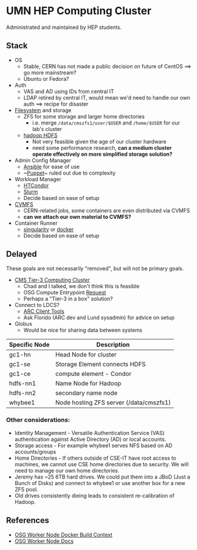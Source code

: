 # UMN HEP Computing Cluster

Administrated and maintained by HEP students.

## Stack

- OS
  - Stable, CERN has not made a public decision on future of CentOS ==> go more mainstream?
  - Ubuntu or Fedora?
- Auth
  - VAS and AD using IDs from central IT
  - LDAP retired by central IT, would mean we'd need to handle our own auth ==> recipe for disaster
- [Filesystem](filesystem) and storage
  - ZFS for some storage and larger home directories
    - i.e. merge `/data/cmszfs1/user/$USER` and `/home/$USER` for our lab's cluster
  - [hadoop HDFS](https://hadoop.apache.org/docs/r1.2.1/hdfs_design.html)
    - Not very feasible given the age of our cluster hardware
    - need some performance research, **can a medium cluster operate effectively on more simplified storage solution?**
- Admin Config Manager
  - [Ansible](https://docs.ansible.com/) for ease of use
  - ~[Puppet](https://puppet.com/docs/)~ ruled out due to complexity
- Workload Manager
  - [HTCondor](https://htcondor.org/)
  - [Slurm](https://slurm.schedmd.com/)
  - Decide based on ease of setup
- [CVMFS](https://cernvm.cern.ch/fs/)
  - CERN-related jobs, some containers are even distributed via CVMFS
  - **can we attach our own material to CVMFS?**
- Container Runner 
  - [singularity](https://sylabs.io/guides/3.7/user-guide/) or [docker](https://docs.docker.com/engine/install/)
  - Decide based on ease of setup

## Delayed
These goals are not necessarily "removed", but will not be primary goals.
- [CMS Tier-3 Computing Cluster](https://twiki.cern.ch/twiki/bin/view/CMSPublic/USCMSTier3Doc)
  - Chad and I talked, we don't think this is feasible
  - OSG Compute Entrypoint [Request](https://opensciencegrid.org/docs/compute-element/hosted-ce/)
  - Perhaps a "Tier-3 in a box" solution?
- Connect to LDCS?
  - [ARC Client Tools](https://www.nordugrid.org/arc/arc6/users/client_install.html)
  - Ask Florido (ARC dev and Lund sysadmin) for advice on setup
- Globus
  - Would be nice for sharing data between systems

Specific Node | Description
---|---
gc1-hn | Head Node for cluster
gc1-se | Storage Element connects HDFS
gc1-ce | compute element - Condor
hdfs-nn1 | Name Node for Hadoop
hdfs-nn2 | secondary name node
whybee1 | Node hosting ZFS server (/data/cmszfs1)

### Other considerations:
- Identity Management - Versatile Authentication Service (VAS) authentication against Active Directory (AD) or local accounts.
- Storage access - For example whybee1 serves NFS based on AD accounts/groups
- Home Directories - If others outside of CSE-IT have root access to machines, we cannot use CSE home directories due to security. We will need to manage our own home directories.
- Jeremy has ~25 6TB hard drives. We could put them into a JBoD (Just a Bunch of Disks) and connect to whybee1 or use another box for a new ZFS pool.
- Old drives consistently dieing leads to consistent re-calibration of Hadoop.

## References

- [OSG Worker Node Docker Build Context](https://github.com/opensciencegrid/docker-osg-wn)
- [OSG Worker Node Docs](https://opensciencegrid.org/docs/worker-node/using-wn/)
